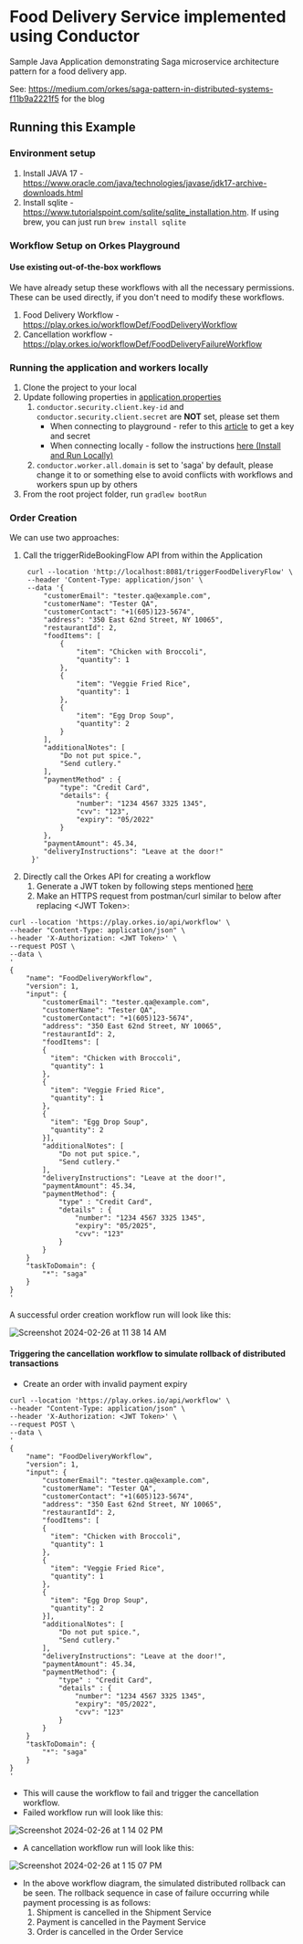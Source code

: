 # Food Delivery Service implemented using Conductor
Sample Java Application demonstrating Saga microservice architecture pattern for a food delivery app.

See: https://medium.com/orkes/saga-pattern-in-distributed-systems-f11b9a2221f5 for the blog

## Running this Example

### Environment setup
1. Install JAVA 17 - https://www.oracle.com/java/technologies/javase/jdk17-archive-downloads.html
2. Install sqlite - https://www.tutorialspoint.com/sqlite/sqlite_installation.htm.
   If using brew, you can just run ```brew install sqlite```

### Workflow Setup on Orkes Playground

#### Use existing out-of-the-box workflows
We have already setup these workflows with all the necessary permissions. These can be used directly, if you don't need to modify these workflows.
1. Food Delivery Workflow - https://play.orkes.io/workflowDef/FoodDeliveryWorkflow
2. Cancellation workflow - https://play.orkes.io/workflowDef/FoodDeliveryFailureWorkflow

### Running the application and workers locally

1. Clone the project to your local
2. Update following properties in [application.properties](src/main/resources/application.properties)   
   1. `conductor.security.client.key-id` and `conductor.security.client.secret` are **NOT** set, please set them
      * When connecting to playground - refer to this [article](https://orkes.io/content/how-to-videos/access-key-and-secret) to get a key and secret
      * When connecting locally - follow the instructions [here (Install and Run Locally)](https://orkes.io/content/get-orkes-conductor)
   2. `conductor.worker.all.domain` is set to 'saga' by default, please change it to <yourname> or something else to avoid conflicts with workflows and workers spun up by others
3. From the root project folder, run `gradlew bootRun`

### Order Creation

We can use two approaches:
1. Call the triggerRideBookingFlow API from within the Application
   ```
    curl --location 'http://localhost:8081/triggerFoodDeliveryFlow' \
    --header 'Content-Type: application/json' \
    --data '{
        "customerEmail": "tester.qa@example.com",
        "customerName": "Tester QA",
        "customerContact": "+1(605)123-5674",
        "address": "350 East 62nd Street, NY 10065",
        "restaurantId": 2,
        "foodItems": [
            {
                "item": "Chicken with Broccoli",
                "quantity": 1
            },
            {
                "item": "Veggie Fried Rice",
                "quantity": 1
            },
            {
                "item": "Egg Drop Soup",
                "quantity": 2
            }
        ],
        "additionalNotes": [
            "Do not put spice.",
            "Send cutlery."
        ],
        "paymentMethod" : {
            "type": "Credit Card",
            "details": {
                "number": "1234 4567 3325 1345",
                "cvv": "123",
                "expiry": "05/2022"
            }
        },
        "paymentAmount": 45.34,
        "deliveryInstructions": "Leave at the door!"
     }'
   ```
2. Directly call the Orkes API for creating a workflow
   1. Generate a JWT token by following steps mentioned [here](https://orkes.io/content/access-control-and-security/applications#generating-token)
   2. Make an HTTPS request from postman/curl similar to below after replacing \<JWT Token\>:
``` 
curl --location 'https://play.orkes.io/api/workflow' \
--header "Content-Type: application/json" \
--header 'X-Authorization: <JWT Token>' \
--request POST \
--data \
'
{
    "name": "FoodDeliveryWorkflow",
    "version": 1,
    "input": {
        "customerEmail": "tester.qa@example.com",
        "customerName": "Tester QA",
        "customerContact": "+1(605)123-5674",
        "address": "350 East 62nd Street, NY 10065",
        "restaurantId": 2,
        "foodItems": [
        {
          "item": "Chicken with Broccoli",
          "quantity": 1 
        },
        {
          "item": "Veggie Fried Rice",
          "quantity": 1 
        }, 
        {
          "item": "Egg Drop Soup",
          "quantity": 2
        }],
        "additionalNotes": [
            "Do not put spice.",
            "Send cutlery."
        ],
        "deliveryInstructions": "Leave at the door!",
        "paymentAmount": 45.34,
        "paymentMethod": {
            "type" : "Credit Card",
            "details" : {
                "number": "1234 4567 3325 1345",
                "expiry": "05/2025",
                "cvv": "123"
            }
        }
    }
    "taskToDomain": {
        "*": "saga"
    }
}
'
```
   
A successful order creation workflow run will look like this:

![Screenshot 2024-02-26 at 11 38 14 AM](https://github.com/conductor-sdk/conductor-examples-food-delivery/assets/127052609/377549ec-58b0-425c-922b-6318a20b68c8)


#### Triggering the cancellation workflow to simulate rollback of distributed transactions

* Create an order with invalid payment expiry
``` 
curl --location 'https://play.orkes.io/api/workflow' \
--header "Content-Type: application/json" \
--header 'X-Authorization: <JWT Token>' \
--request POST \
--data \
'
{
    "name": "FoodDeliveryWorkflow",
    "version": 1,
    "input": {
        "customerEmail": "tester.qa@example.com",
        "customerName": "Tester QA",
        "customerContact": "+1(605)123-5674",
        "address": "350 East 62nd Street, NY 10065",
        "restaurantId": 2,
        "foodItems": [
        {
          "item": "Chicken with Broccoli",
          "quantity": 1 
        },
        {
          "item": "Veggie Fried Rice",
          "quantity": 1 
        }, 
        {
          "item": "Egg Drop Soup",
          "quantity": 2
        }],
        "additionalNotes": [
            "Do not put spice.",
            "Send cutlery."
        ],
        "deliveryInstructions": "Leave at the door!",
        "paymentAmount": 45.34,
        "paymentMethod": {
            "type" : "Credit Card",
            "details" : {
                "number": "1234 4567 3325 1345",
                "expiry": "05/2022",
                "cvv": "123"
            }
        }
    }
    "taskToDomain": {
        "*": "saga"
    }
}
'
```

* This will cause the workflow to fail and trigger the cancellation workflow.
* Failed workflow run will look like this:

![Screenshot 2024-02-26 at 1 14 02 PM](https://github.com/conductor-sdk/conductor-examples-food-delivery/assets/127052609/6078320f-f4d6-406e-98b9-7df110c70cb3)



* A cancellation workflow run will look like this:

![Screenshot 2024-02-26 at 1 15 07 PM](https://github.com/conductor-sdk/conductor-examples-food-delivery/assets/127052609/68c15035-82c1-4415-b502-93217ce40c80)


* In the above workflow diagram, the simulated distributed rollback can be seen. The rollback sequence in case of failure occurring while payment processing is as follows:
  1. Shipment is cancelled in the Shipment Service
  2. Payment is cancelled in the Payment Service
  3. Order is cancelled in the Order Service
